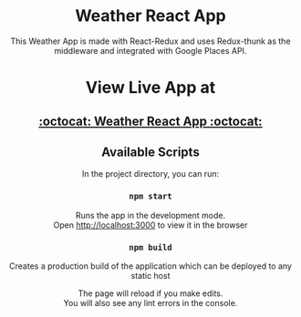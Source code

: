 <div align="center">

# Weather React App 

This Weather App is made with React-Redux and uses Redux-thunk as the middleware and integrated with Google Places API.

# View Live App at 

## <a href="https://arokianivin09.github.io/weather-react-app/">:octocat: Weather React App :octocat:</a> 

## Available Scripts

In the project directory, you can run:

### `npm start`

Runs the app in the development mode.<br>
Open [http://localhost:3000](http://localhost:3000) to view it in the browser

### `npm build`

Creates a production build of the application which can be deployed to any static host

The page will reload if you make edits.<br>
You will also see any lint errors in the console.



